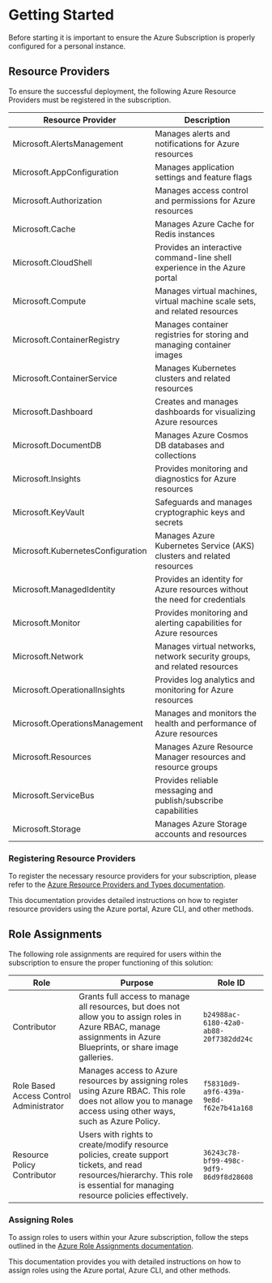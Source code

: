 # Getting Started

Before starting it is important to ensure the Azure Subscription is properly configured for a personal instance.

## Resource Providers

To ensure the successful deployment, the following Azure Resource Providers must be registered in the subscription.

| Resource Provider                 | Description                                                                 |
|-----------------------------------|-----------------------------------------------------------------------------|
| Microsoft.AlertsManagement        | Manages alerts and notifications for Azure resources                        |
| Microsoft.AppConfiguration        | Manages application settings and feature flags                              |
| Microsoft.Authorization           | Manages access control and permissions for Azure resources                  |
| Microsoft.Cache                   | Manages Azure Cache for Redis instances                                     |
| Microsoft.CloudShell              | Provides an interactive command-line shell experience in the Azure portal   |
| Microsoft.Compute                 | Manages virtual machines, virtual machine scale sets, and related resources |
| Microsoft.ContainerRegistry       | Manages container registries for storing and managing container images      |
| Microsoft.ContainerService        | Manages Kubernetes clusters and related resources                           |
| Microsoft.Dashboard               | Creates and manages dashboards for visualizing Azure resources              |
| Microsoft.DocumentDB              | Manages Azure Cosmos DB databases and collections                           |
| Microsoft.Insights                | Provides monitoring and diagnostics for Azure resources                     |
| Microsoft.KeyVault                | Safeguards and manages cryptographic keys and secrets                       |
| Microsoft.KubernetesConfiguration | Manages Azure Kubernetes Service (AKS) clusters and related resources       |
| Microsoft.ManagedIdentity         | Provides an identity for Azure resources without the need for credentials   |
| Microsoft.Monitor                 | Provides monitoring and alerting capabilities for Azure resources           |
| Microsoft.Network                 | Manages virtual networks, network security groups, and related resources    |
| Microsoft.OperationalInsights     | Provides log analytics and monitoring for Azure resources                   |
| Microsoft.OperationsManagement    | Manages and monitors the health and performance of Azure resources          |
| Microsoft.Resources               | Manages Azure Resource Manager resources and resource groups                |
| Microsoft.ServiceBus              | Provides reliable messaging and publish/subscribe capabilities              |
| Microsoft.Storage                 | Manages Azure Storage accounts and resources                                |

### Registering Resource Providers

To register the necessary resource providers for your subscription, please refer to the [Azure Resource Providers and Types documentation](https://learn.microsoft.com/en-us/azure/azure-resource-manager/management/resource-providers-and-types).

This documentation provides detailed instructions on how to register resource providers using the Azure portal, Azure CLI, and other methods.

## Role Assignments

The following role assignments are required for users within the subscription to ensure the proper functioning of this solution:

| Role                          | Purpose                                                                                                  | Role ID                                          |
|-------------------------------|----------------------------------------------------------------------------------------------------------|--------------------------------------------------|
| Contributor                   | Grants full access to manage all resources, but does not allow you to assign roles in Azure RBAC, manage assignments in Azure Blueprints, or share image galleries. | `b24988ac-6180-42a0-ab88-20f7382dd24c`           |
| Role Based Access Control Administrator | Manages access to Azure resources by assigning roles using Azure RBAC. This role does not allow you to manage access using other ways, such as Azure Policy. | `f58310d9-a9f6-439a-9e8d-f62e7b41a168`           |
| Resource Policy Contributor   | Users with rights to create/modify resource policies, create support tickets, and read resources/hierarchy. This role is essential for managing resource policies effectively. | `36243c78-bf99-498c-9df9-86d9f8d28608`           |

### Assigning Roles

To assign roles to users within your Azure subscription, follow the steps outlined in the [Azure Role Assignments documentation](https://learn.microsoft.com/en-us/azure/role-based-access-control/role-assignments-steps).

This documentation provides you with detailed instructions on how to assign roles using the Azure portal, Azure CLI, and other methods.